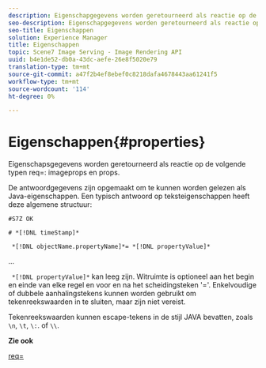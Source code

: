 ```yaml
---
description: Eigenschapgegevens worden geretourneerd als reactie op de volgende req=-typen imageprops en props.
seo-description: Eigenschapgegevens worden geretourneerd als reactie op de volgende req=-typen imageprops en props.
seo-title: Eigenschappen
solution: Experience Manager
title: Eigenschappen
topic: Scene7 Image Serving - Image Rendering API
uuid: b4e1de52-db0a-43dc-aefe-26e8f5020e79
translation-type: tm+mt
source-git-commit: a47f2b4ef8ebef0c8218dafa4678443aa61241f5
workflow-type: tm+mt
source-wordcount: '114'
ht-degree: 0%

---
```



# Eigenschappen{#properties}

Eigenschapsgegevens worden geretourneerd als reactie op de volgende typen req=: imageprops en props.

De antwoordgegevens zijn opgemaakt om te kunnen worden gelezen als Java-eigenschappen. Een typisch antwoord op teksteigenschappen heeft deze algemene structuur:

`#S7Z OK`

`# *[!DNL timeStamp]*`

` *[!DNL objectName.propertyName]*= *[!DNL propertyValue]*`

...

` *[!DNL propertyValue]*` kan leeg zijn. Witruimte is optioneel aan het begin en einde van elke regel en voor en na het scheidingsteken &#39;=&#39;. Enkelvoudige of dubbele aanhalingstekens kunnen worden gebruikt om tekenreekswaarden in te sluiten, maar zijn niet vereist.

Tekenreekswaarden kunnen escape-tekens in de stijl JAVA bevatten, zoals `\n`, `\t`, `\:`. of `\\`.

**Zie ook**

[req=](../../../../../ir-api/http-protocol/image-rendering-api-ref/c-ir-http-protocol-ref/c-ir-http-protocol-command-reference/r-ir-req.md#reference-792b1a663fb64261bd2de2a209b847fb)

